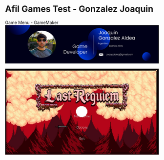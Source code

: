 # Afil Games Test - Gonzalez Joaquin

 Game Menu - GameMaker
![ScreenShoot](readmeImg/BanerLinkedin.png)

![ScreenShoot](readmeImg/_capturaReadme.jpg)
